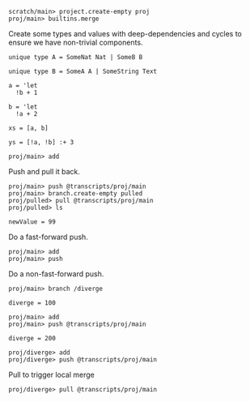```ucm:hide
scratch/main> project.create-empty proj
proj/main> builtins.merge
```

Create some types and values with deep-dependencies and cycles to ensure we have non-trivial components.

```unison
unique type A = SomeNat Nat | SomeB B

unique type B = SomeA A | SomeString Text

a = 'let
  !b + 1

b = 'let
  !a + 2

xs = [a, b]

ys = [!a, !b] :+ 3
```


```ucm:hide
proj/main> add
```

Push and pull it back.
```ucm
proj/main> push @transcripts/proj/main
proj/main> branch.create-empty pulled
proj/pulled> pull @transcripts/proj/main
proj/pulled> ls
```

```unison:hide
newValue = 99
```

Do a fast-forward push.
```ucm
proj/main> add
proj/main> push
```

Do a non-fast-forward push.

```ucm
proj/main> branch /diverge 
```

```unison:hide
diverge = 100
```

```ucm
proj/main> add
proj/main> push @transcripts/proj/main
```

```unison:hide
diverge = 200
```

```ucm:error
proj/diverge> add
proj/diverge> push @transcripts/proj/main
```

Pull to trigger local merge

```ucm:error
proj/diverge> pull @transcripts/proj/main
```
